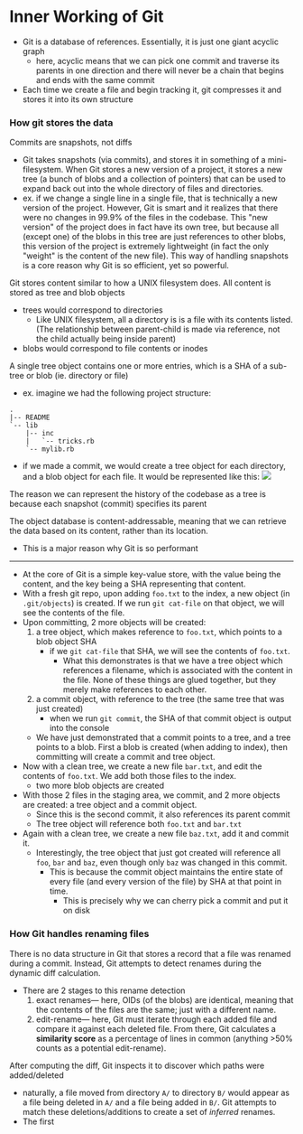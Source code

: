
# Inner Working of Git
- Git is a database of references. Essentially, it is just one giant acyclic graph
	- here, acyclic means that we can pick one commit and traverse its parents in one direction and there will never be a chain that begins and ends with the same commit
- Each time we create a file and begin tracking it, git compresses it and stores it into its own structure

### How git stores the data
Commits are snapshots, not diffs
- Git takes snapshots (via commits), and stores it in something of a mini-filesystem. When Git stores a new version of a project, it stores a new tree (a bunch of blobs and a collection of pointers) that can be used to expand back out into the whole directory of files and directories.
- ex. if we change a single line in a single file, that is technically a new version of the project. However, Git is smart and it realizes that there were no changes in 99.9% of the files in the codebase. This "new version" of the project does in fact have its own tree, but because all (except one) of the blobs in this tree are just references to other blobs, this version of the project is extremely lightweight (in fact the only "weight" is the content of the new file). This way of handling snapshots is a core reason why Git is so efficient, yet so powerful.

Git stores content similar to how a UNIX filesystem does. All content is stored as tree and blob objects
- trees would correspond to directories
	- Like UNIX filesystem, all a directory is is a file with its contents listed. (The relationship between parent-child is made via reference, not the child actually being inside parent)
- blobs would correspond to file contents or inodes

A single tree object contains one or more entries, which is a SHA of a sub-tree or blob (ie. directory or file)
- ex. imagine we had the following project structure:
```
.
|-- README
`-- lib
    |-- inc
    |   `-- tricks.rb
    `-- mylib.rb
```
- if we made a commit, we would create a tree object for each directory, and a blob object for each file. It would be represented like this:
![](/assets/images/2021-03-06-16-14-27.png)

The reason we can represent the history of the codebase as a tree is because each snapshot (commit) specifies its parent

The object database is content-addressable, meaning that we can retrieve the data based on its content, rather than its location.
- This is a major reason why Git is so performant

* * *

- At the core of Git is a simple key-value store, with the value being the content, and the key being a SHA representing that content.
- With a fresh git repo, upon adding `foo.txt` to the index, a new object (in `.git/objects`) is created. If we run `git cat-file` on that object, we will see the contents of the file.
- Upon committing, 2 more objects will be created:
	1. a tree object, which makes reference to `foo.txt`, which points to a blob object SHA
		- if we `git cat-file` that SHA, we will see the contents of `foo.txt`.
			- What this demonstrates is that we have a tree object which references a filename, which is associated with the content in the file. None of these things are glued together, but they merely make references to each other.
	2. a commit object, with reference to the tree (the same tree that was just created)
		- when we run `git commit`, the SHA of that commit object is output into the console
	- We have just demonstrated that a commit points to a tree, and a tree points to a blob. First a blob is created (when adding to index), then committing will create a commit and tree object.
- Now with a clean tree, we create a new file `bar.txt`, and edit the contents of `foo.txt`. We add both those files to the index.
	- two more blob objects are created
- With those 2 files in the staging area, we commit, and 2 more objects are created: a tree object and a commit object.
	- Since this is the second commit, it also references its parent commit
	- The tree object will reference both `foo.txt` and `bar.txt`
- Again with a clean tree, we create a new file `baz.txt`, add it and commit it.
	- Interestingly, the tree object that just got created will reference all `foo`, `bar` and `baz`, even though only `baz` was changed in this commit.
		- This is because the commit object maintains the entire state of every file (and every version of the file) by SHA at that point in time.
			- This is precisely why we can cherry pick a commit and put it on disk

### How Git handles renaming files
There is no data structure in Git that stores a record that a file was renamed during a commit. Instead, Git attempts to detect renames during the dynamic diff calculation. 
- There are 2 stages to this rename detection
	1. exact renames— here, OIDs (of the blobs) are identical, meaning that the contents of the files are the same; just with a different name.
	2. edit-rename— here, Git must iterate through each added file and compare it against each deleted file. From there, Git calculates a **similarity score** as a percentage of lines in common (anything >50% counts as a potential edit-rename).

After computing the diff, Git inspects it to discover which paths were added/deleted
- naturally, a file moved from directory `A/` to directory `B/` would appear as a file being deleted in `A/` and a file being added in `B/`. Git attempts to match these deletions/additions to create a set of *inferred* renames.
- The first
